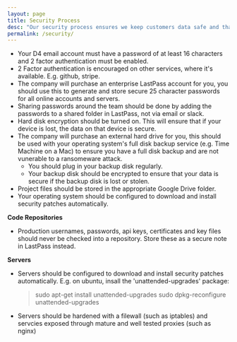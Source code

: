 ```yaml
---
layout: page
title: Security Process
desc: "Our security process ensures we keep customers data safe and that our operations are not interrupted by cyber attack"
permalink: /security/
---
```


 * Your D4 email account must have a password of at least 16 characters and 2 factor authentication must be enabled.
 * 2 Factor authentication is encouraged on other services, where it's available. E.g. github, stripe.
 * The company will purchase an enterprise LastPass account for you, you should use this to generate and store secure 25 character passwords for all online accounts and servers.
 * Sharing passwords around the team should be done by adding the passwords to a shared folder in LastPass, not via email or slack.
 * Hard disk encryption should be turned on. This will ensure that if your device is lost, the data on that device is secure.
 * The company will purchase an external hard drive for you, this should be used with your operating system's full disk backup service (e.g. Time Machine on a Mac) to ensure you have a full disk backup and are not vunerable to a ransomeware attack.
   * You should plug in your backup disk regularly.
   * Your backup disk should be encrypted to ensure that your data is secure if the backup disk is lost or stolen.
 * Project files should be stored in the appropriate Google Drive folder.
 * Your operating system should be configured to download and install security patches automatically.

**Code Repositories**

 * Production usernames, passwords, api keys, certificates and key files should never be checked into a repository. Store these as a secure note in LastPass instead.

**Servers**
 
 * Servers should be configured to download and install security patches automatically. E.g. on ubuntu, insall the 'unattended-upgrades' package:

    > sudo apt-get install unattended-upgrades
    > sudo dpkg-reconfigure unattended-upgrades

 * Servers should be hardened with a filewall (such as iptables) and servcies exposed through mature and well tested proxies (such as nginx)
